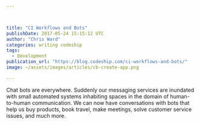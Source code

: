 ```yaml
---



title: "CI Workflows and Bots"
publishDate: 2017-05-24 15:15:12 UTC
author: "Chris Ward"
categories: writing codeship
tags:
  - Development
publication_url: "https://blog.codeship.com/ci-workflows-and-bots/"
image: ~/assets/images/articles/cb-create-app.png

---
```

Chat bots are everywhere. Suddenly our messaging services are inundated with small automated systems inhabiting spaces in the domain of human-to-human communication. We can now have conversations with bots that help us buy products, book travel, make meetings, solve customer service issues, and much more.


